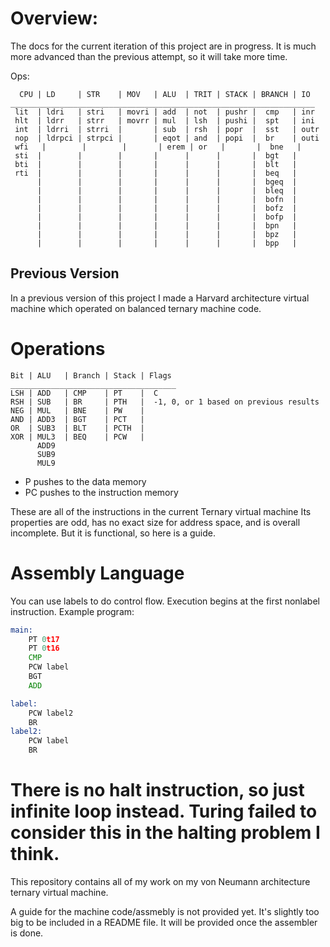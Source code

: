 # Overview:
The docs for the current iteration of this project are in progress. It is much more advanced than the previous attempt, so it will take more time.

Ops:
```
  CPU | LD     | STR    | MOV   | ALU  | TRIT | STACK | BRANCH | IO
____________________________________________________________________
 lit  | ldri   | stri   | movri | add  | not  | pushr |  cmp   | inr
 hlt  | ldrr   | strr   | movrr | mul  | lsh  | pushi |  spt   | ini
 int  | ldrri  | strri  |       | sub  | rsh  | popr  |  sst   | outr
 nop  | ldrpci | strpci |       | eqot | and  | popi  |  br    | outi
 wfi   |        |        |       | erem | or   |       |  bne   |
 sti  |        |        |       |      |      |       |  bgt   |
 bti  |        |        |       |      |      |       |  blt   |
 rti  |        |        |       |      |      |       |  beq   |
      |        |        |       |      |      |       |  bgeq  |
      |        |        |       |      |      |       |  bleq  |
      |        |        |       |      |      |       |  bofn  |
      |        |        |       |      |      |       |  bofz  |
      |        |        |       |      |      |       |  bofp  |
      |        |        |       |      |      |       |  bpn   |
      |        |        |       |      |      |       |  bpz   |
      |        |        |       |      |      |       |  bpp   |
```

## Previous Version
In a previous version of this project I made a Harvard architecture virtual machine which operated on balanced ternary machine code.

# Operations
```
Bit	| ALU	| Branch | Stack | Flags
_____________________________________
LSH	| ADD	| CMP	 | PT	 |  C
RSH	| SUB	| BR	 | PTH	 |  -1, 0, or 1 based on previous results
NEG	| MUL	| BNE	 | PW	 |
AND	| ADD3	| BGT	 | PCT	 |
OR	| SUB3	| BLT	 | PCTH	 |
XOR	| MUL3	| BEQ	 | PCW	 |
	  ADD9
	  SUB9
	  MUL9
```

- P pushes to the data memory
- PC pushes to the instruction memory

These are all of the instructions in the current Ternary virtual machine
Its properties are odd, has no exact size for address space, and is overall incomplete.
But it is functional, so here is a guide.

# Assembly Language
You can use labels to do control flow. Execution begins at the first nonlabel instruction.
Example program:
```asm
main:
    PT 0t17
    PT 0t16
    CMP
    PCW label 
    BGT 
    ADD

label:
    PCW label2
    BR 
label2:
    PCW label
    BR 
```

There is no halt instruction, so just infinite loop instead. Turing failed to consider this in the halting problem I think.
=======

This repository contains all of my work on my von Neumann architecture ternary virtual machine.

A guide for the machine code/assmebly is not provided yet. It's slightly too big to be included in a README file.
It will be provided once the assembler is done.
